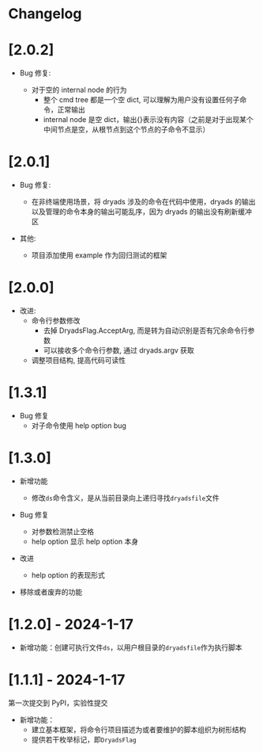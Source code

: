 # Changelog

# [2.0.2]

- Bug 修复:

  - 对于空的 internal node 的行为
    - 整个 cmd tree 都是一个空 dict, 可以理解为用户没有设置任何子命令，正常输出
    - internal node 是空 dict，输出{}表示没有内容（之前是对于出现某个中间节点是空，从根节点到这个节点的子命令不显示）

# [2.0.1]

- Bug 修复:

  - 在非终端使用场景，将 dryads 涉及的命令在代码中使用，dryads 的输出以及管理的命令本身的输出可能乱序，因为 dryads 的输出没有刷新缓冲区

- 其他:
  - 项目添加使用 example 作为回归测试的框架

# [2.0.0]

- 改进:
  - 命令行参数修改
    - 去掉 DryadsFlag.AcceptArg, 而是转为自动识别是否有冗余命令行参数
    - 可以接收多个命令行参数, 通过 dryads.argv 获取
  - 调整项目结构, 提高代码可读性

# [1.3.1]

- Bug 修复
  - 对子命令使用 help option bug

# [1.3.0]

- 新增功能

  - 修改`ds`命令含义，是从当前目录向上递归寻找`dryadsfile`文件

- Bug 修复

  - 对参数检测禁止空格
  - help option 显示 help option 本身

- 改进

  - help option 的表现形式

- 移除或者废弃的功能

# [1.2.0] - 2024-1-17

- 新增功能：创建可执行文件`ds`，以用户根目录的`dryadsfile`作为执行脚本

# [1.1.1] - 2024-1-17

第一次提交到 PyPI，实验性提交

- 新增功能：
  - 建立基本框架，将命令行项目描述为或者要维护的脚本组织为树形结构
  - 提供若干枚举标记，即`DryadsFlag`
